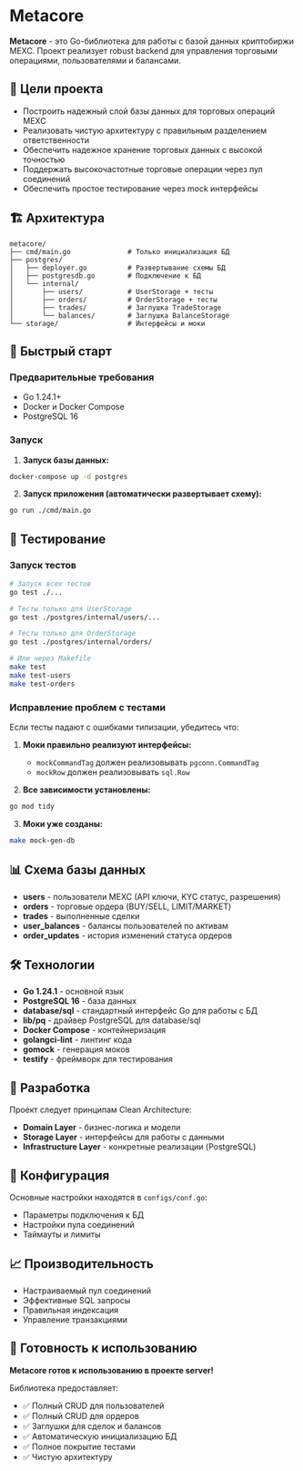 # Metacore

**Metacore** - это Go-библиотека для работы с базой данных криптобиржи MEXC. Проект реализует robust backend для управления торговыми операциями, пользователями и балансами.

## 🎯 Цели проекта

- Построить надежный слой базы данных для торговых операций MEXC
- Реализовать чистую архитектуру с правильным разделением ответственности
- Обеспечить надежное хранение торговых данных с высокой точностью
- Поддержать высокочастотные торговые операции через пул соединений
- Обеспечить простое тестирование через mock интерфейсы

## 🏗️ Архитектура

```
metacore/
├── cmd/main.go              # Только инициализация БД
├── postgres/
│   ├── deployer.go          # Развертывание схемы БД
│   ├── postgresdb.go        # Подключение к БД
│   └── internal/
│       ├── users/           # UserStorage + тесты
│       ├── orders/          # OrderStorage + тесты
│       ├── trades/          # Заглушка TradeStorage
│       └── balances/        # Заглушка BalanceStorage
└── storage/                 # Интерфейсы и моки
```

## 🚀 Быстрый старт

### Предварительные требования
- Go 1.24.1+
- Docker и Docker Compose
- PostgreSQL 16

### Запуск
1. **Запуск базы данных:**
```bash
docker-compose up -d postgres
```

2. **Запуск приложения (автоматически развертывает схему):**
```bash
go run ./cmd/main.go
```

## 🧪 Тестирование

### Запуск тестов

```bash
# Запуск всех тестов
go test ./...

# Тесты только для UserStorage
go test ./postgres/internal/users/...

# Тесты только для OrderStorage
go test ./postgres/internal/orders/

# Или через Makefile
make test
make test-users
make test-orders
```

### Исправление проблем с тестами

Если тесты падают с ошибками типизации, убедитесь что:

1. **Моки правильно реализуют интерфейсы:**
   - `mockCommandTag` должен реализовывать `pgconn.CommandTag`
   - `mockRow` должен реализовывать `sql.Row`

2. **Все зависимости установлены:**
```bash
go mod tidy
```

3. **Моки уже созданы:**
```bash
make mock-gen-db
```

## 📊 Схема базы данных

- **users** - пользователи MEXC (API ключи, KYC статус, разрешения)
- **orders** - торговые ордера (BUY/SELL, LIMIT/MARKET)
- **trades** - выполненные сделки
- **user_balances** - балансы пользователей по активам
- **order_updates** - история изменений статуса ордеров

## 🛠️ Технологии

- **Go 1.24.1** - основной язык
- **PostgreSQL 16** - база данных
- **database/sql** - стандартный интерфейс Go для работы с БД
- **lib/pq** - драйвер PostgreSQL для database/sql
- **Docker Compose** - контейнеризация
- **golangci-lint** - линтинг кода
- **gomock** - генерация моков
- **testify** - фреймворк для тестирования

## 📝 Разработка

Проект следует принципам Clean Architecture:
- **Domain Layer** - бизнес-логика и модели
- **Storage Layer** - интерфейсы для работы с данными
- **Infrastructure Layer** - конкретные реализации (PostgreSQL)

## 🔧 Конфигурация

Основные настройки находятся в `configs/conf.go`:
- Параметры подключения к БД
- Настройки пула соединений
- Таймауты и лимиты

## 📈 Производительность

- Настраиваемый пул соединений
- Эффективные SQL запросы
- Правильная индексация
- Управление транзакциями

## 🚀 Готовность к использованию

**Metacore готов к использованию в проекте server!** 

Библиотека предоставляет:
- ✅ Полный CRUD для пользователей
- ✅ Полный CRUD для ордеров
- ✅ Заглушки для сделок и балансов
- ✅ Автоматическую инициализацию БД
- ✅ Полное покрытие тестами
- ✅ Чистую архитектуру
